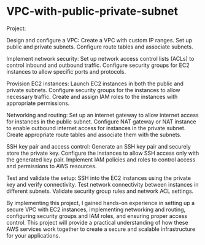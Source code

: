 # VPC-with-public-private-subnet
Project:

Design and configure a VPC: Create a VPC with custom IP ranges. Set up public and private subnets. Configure route tables and associate subnets.

Implement network security: Set up network access control lists (ACLs) to control inbound and outbound traffic. Configure security groups for EC2 instances to allow specific ports and protocols.

Provision EC2 instances: Launch EC2 instances in both the public and private subnets. Configure security groups for the instances to allow necessary traffic. Create and assign IAM roles to the instances with appropriate permissions.

Networking and routing: Set up an internet gateway to allow internet access for instances in the public subnet. Configure NAT gateway or NAT instance to enable outbound internet access for instances in the private subnet. Create appropriate route tables and associate them with the subnets.

SSH key pair and access control: Generate an SSH key pair and securely store the private key. Configure the instances to allow SSH access only with the generated key pair. Implement IAM policies and roles to control access and permissions to AWS resources.

Test and validate the setup: SSH into the EC2 instances using the private key and verify connectivity. Test network connectivity between instances in different subnets. Validate security group rules and network ACL settings.

By implementing this project, I gained hands-on experience in setting up a secure VPC with EC2 instances, implementing networking and routing, configuring security groups and IAM roles, and ensuring proper access control. This project will provide a practical understanding of how these AWS services work together to create a secure and scalable infrastructure for your applications.
